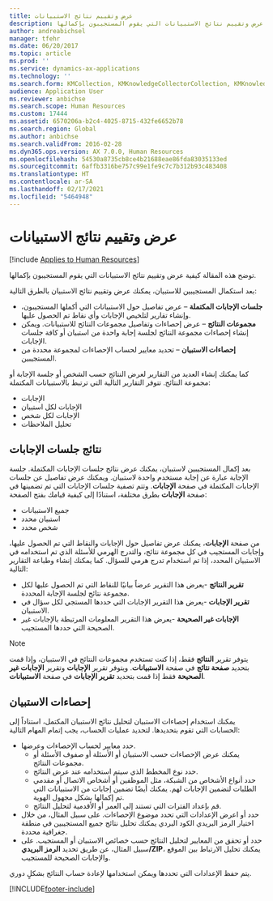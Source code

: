 ```yaml
---
title: عرض وتقييم نتائج الاستبيانات
description: توضح هذه المقالة كيفية عرض وتقييم نتائج الاستبيانات التي يقوم المستجيبون بإكمالها.
author: andreabichsel
manager: tfehr
ms.date: 06/20/2017
ms.topic: article
ms.prod: ''
ms.service: dynamics-ax-applications
ms.technology: ''
ms.search.form: KMCollection, KMKnowledgeCollectorCollection, KMKnowledgeCollectorUserResults, HcmLearningWorkspace
audience: Application User
ms.reviewer: anbichse
ms.search.scope: Human Resources
ms.custom: 17444
ms.assetid: 6570206a-b2c4-4025-8715-432fe6652b78
ms.search.region: Global
ms.author: anbichse
ms.search.validFrom: 2016-02-28
ms.dyn365.ops.version: AX 7.0.0, Human Resources
ms.openlocfilehash: 54530a8735cb8ce4b21688eae86fda83035133ed
ms.sourcegitcommit: 6affb3316be757c99e1fe9c7c7b312b93c483408
ms.translationtype: HT
ms.contentlocale: ar-SA
ms.lasthandoff: 02/17/2021
ms.locfileid: "5464948"
---
```

# <a name="view-and-evaluate-the-results-of-questionnaires"></a>عرض وتقييم نتائج الاستبيانات

[!include [Applies to Human Resources](../includes/applies-to-hr.md)]

توضح هذه المقالة كيفية عرض وتقييم نتائج الاستبيانات التي يقوم المستجيبون بإكمالها. 

بعد استكمال المستجيبين للاستبيان، يمكنك عرض وتقييم نتائج الاستبيان بالطرق التالية:

-   **جلسات الإجابات المكتملة** – عرض تفاصيل حول الاستبيانات التي أكملها المستجيبون، وإنشاء تقارير لتلخيص الإجابات وأي نقاط تم الحصول عليها.
-   **مجموعات النتائج** – عرض إحصاءات وتفاصيل مجموعات النتائح للاستبيانات. ويمكن إنشاء إحصاءات مجموعة النتائج لجلسة إجابة واحدة من استبيان أو كافة جلسات الإجابات.
-   **إحصاءات الاستبيان** – تحديد معايير لحساب الإحصاءات لمجموعة محددة من المستجيبين.

كما يمكنك إنشاء العديد من التقارير لعرض النتائج حسب الشخص أو جلسة الإجابة أو مجموعة النتائج. تتوفر التقارير التالية التي ترتبط بالاستبيانات المكتملة:

-   الإجابات
-   الإجابات لكل استبيان
-   الإجابات لكل شخص
-   تحليل الملاحظات

## <a name="answer-session-results"></a>نتائج جلسات الإجابات

بعد إكمال المستجيبين لاستبيان، يمكنك عرض نتائج جلسات الإجابات المكتملة. جلسة الإجابة عبارة عن إجابة مستخدم واحدة لاستبيان. ويمكنك عرض تفاصيل عن جلسات الإجابات المكتملة في صفحة **الإجابات**. وتتم تصفية جلسات الإجابات التي تم تضمينها في صفحة **الإجابات** بطرق مختلفة، استنادًا إلى كيفية قيامك بفتح الصفحة:

-   جميع الاستبيانات
-   استبيان محدد
-   شخص محدد

من صفحة **الإجابات**، يمكنك عرض تفاصيل حول الإجابات والنقاط التي تم الحصول عليها، وإجابات المستجيب في كل مجموعة نتائج، والتدرج الهرمي للأسئلة الذي تم استخدامه في الاستبيان المحدد، إذا تم استخدام تدرج هرمي للسؤال. كما يمكنك إنشاء وطباعة التقارير التالية:

-   **تقرير النتائج** -يعرض هذا التقرير عرضاً بيانيًا للنقاط التي تم الحصول عليها لكل مجموعة نتائج لجلسة الإجابة المحددة.
-   **تقرير الإجابات** -يعرض هذا التقرير الإجابات التي حددها المستجي لكل سؤال في الاستبيان.
-   **الإجابات غير الصحيحة** -يعرض هذا التقرير المعلومات المرتبطة بالإجابات غير الصحيحة التي حددها المستجيب.

> [!NOTE]
> يتوفر تقرير **النتائج** فقط، إذا كنت تستخدم مجموعات النتائج في الاستبيان، وإذا قمت بتحديد **صفحة نتائج** في صفحة **الاستبيانات**. ويتوفر تقرير **الإجابات** وتقرير **الإجابات غير الصحيحة** فقط إذا قمت بتحديد **تقرير الإجابات** في صفحة **الاستبيانات**.

## <a name="questionnaire-statistics"></a>إحصاءات الاستبيان

يمكنك استخدام إحصاءات الاستبيان لتحليل نتائج الاستبيان المكتمل، استناداً إلى الحسابات التي تقوم بتحديدها. لتحديد عمليات الحساب، يجب إتمام المهام التالية:

-   حدد معايير لحساب الإحصاءات وعرضها.
    -   يمكنك عرض الإحصاءات حسب الاستبيان أو الأسئلة أو صفوف الأسئلة أو مجموعات النتائج.
    -   حدد نوع المخطط الذي سيتم استخدامه عند عرض النتائج.
    -   حدد أنواع الأشخاص من الشبكة، مثل الموظفين أو أشخاص الاتصال أو مقدمي الطلبات لتضمين الإجابات لهم. يمكنك أيضًا تضمين إجابات من الاستبيانات التي تم إكمالها بشكل مجهول الهوية.
    -   قم بإعداد الفترات التي تستند إلى العمر أو الأقدمية لتحليل النتائج.
-   حدد أو اعرض الإعدادات التي تحدد موضوع الإحصاءات. على سبيل المثال، من خلال اختيار الرمز البريدي الكود البردي يمكنك تحليل نتائج جميع المستجيبين في منطقة جغرافية محددة.
-   حدد أو تحقق من المعايير لتحليل النتائج حسب خصائص الاستبيان أو المستجيب. على سبيل المثال، عن طريق تحديد **الرمز البريدي/ZIP**، يمكنك تحليل الارتباط بين الموقع والإجابات الصحيحة للمستجيب.

يتم حفظ الإعدادات التي تحددها ويمكن استخدامها لإعادة حساب النتائج بشكلٍ دوري.

[!INCLUDE[footer-include](../includes/footer-banner.md)]